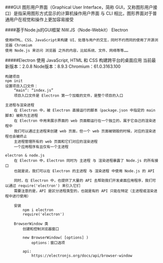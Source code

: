 ###GUI
    图形用户界面（Graphical User Interface，简称 GUI，又称图形用户接口）是指采用图形方式显示的计算机操作用户界面
	与 CLI 相比，图形界面对于普通用户在视觉和操作上更加容易接受

####基于Node.js的GUI框架
	NW.JS（Node-Webkit）
	Electron
	
	使用HTML、CSS、JavaScript来构建 UI、处理与用户的交互，同时不约而同的使用了开源浏览器 Chromium
	使用 Node.js 来访问 浏览器 之外的内容，比如系统、文件、网络等等……


#####Electron
	使用 JavaScript, HTML 和 CSS 构建跨平台的桌面应用
	当前最新版本：2.0.8
	Node版本：8.9.3
	Chromium：61.0.3163.100

    构建项目
	npm init
	设置项目入口文件：
		“main”: “index.js”
		项目入口文件是 Electron 第一个加载的文件，是整个项目的入口

    主进程与渲染进程
        在 Electron 中，被 Electron 直接运行的脚本（package.json 中指定的 main 脚本）被称为主进程
        在 Electron 中用来展示界面的 web 页面都运行在一个独立的，属于它自己的渲染进程中
        我们可以通过主进程来创建 web 页面，但一个 web 页面被销毁的时候，对应的渲染进程也会被终止
        主进程管理所有的 web 页面和它们对应的渲染进程
        一个应用程序有且仅有一个主进程

	electron & node.js
		在 Electron 中，Electron 同时为 主进程 与 渲染进程暴露了 Node.js 的所有接口
		也就是说，我们可以在 Electron 的主进程 与 渲染进程 中使用 Node.js 的 API

		同时，在 Electron 中，也提供了大量的 API 去帮助我们开发桌面应用程序，我们可以通过 require('electron') 来引入它们
		需要注意的是，API 是区分进程类型的，也就是有的 API 只能在特定（主进程或渲染进程中进行使用）

		安装
			npm i electron
			require('electron')

		BrowserWindow 类
			创建和控制浏览器窗口

			new BrowserWindow( [options] )
				options：窗口选项

			api:
				https://electronjs.org/docs/api/browser-window




